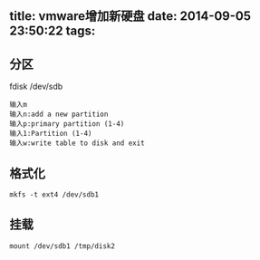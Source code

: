 title: vmware增加新硬盘
date: 2014-09-05 23:50:22
tags:
---
## 分区 ##
fdisk /dev/sdb
```
输入m
输入n:add a new partition
输入p:primary partition (1-4)
输入1:Partition (1-4)
输入w:write table to disk and exit
```

## 格式化 ##
```
mkfs -t ext4 /dev/sdb1
```

## 挂载 ##
```
mount /dev/sdb1 /tmp/disk2
```
